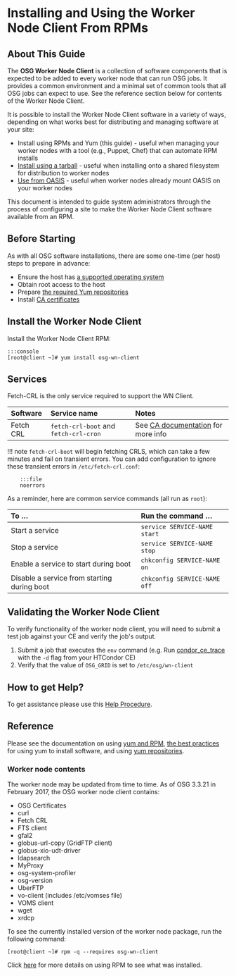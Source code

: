 Installing and Using the Worker Node Client From RPMs
=====================================================

About This Guide
----------------

The **OSG Worker Node Client** is a collection of software components that is expected to be added to every worker node that can run OSG jobs. It provides a common environment and a minimal set of common tools that all OSG jobs can expect to use. See the reference section below for contents of the Worker Node Client.

It is possible to install the Worker Node Client software in a variety of ways, depending on what works best for distributing and managing software at your site:

-   Install using RPMs and Yum (this guide) - useful when managing your worker nodes with a tool (e.g., Puppet, Chef) that can automate RPM installs
-   [Install using a tarball](wn-tarball.md) - useful when installing onto a shared filesystem for distribution to worker nodes
-   [Use from OASIS](wn-oasis.md) - useful when worker nodes already mount OASIS on your worker nodes

This document is intended to guide system administrators through the process of configuring a site to make the Worker Node Client software available from an RPM.

Before Starting
---------------

As with all OSG software installations, there are some one-time (per host) steps to prepare in advance:

-   Ensure the host has [a supported operating system](../release/supported_platforms.md)
-   Obtain root access to the host
-   Prepare [the required Yum repositories](../common/yum.md)
-   Install [CA certificates](../common/ca.md)

Install the Worker Node Client
------------------------------

Install the Worker Node Client RPM:

    :::console
    [root@client ~]# yum install osg-wn-client


Services
--------

Fetch-CRL is the only service required to support the WN Client.


| Software  | Service name                          | Notes                                                                                  |
|:----------|:--------------------------------------|:---------------------------------------------------------------------------------------|
| Fetch CRL | `fetch-crl-boot` and `fetch-crl-cron` | See [CA documentation](../common/ca.md) for more info |

!!! note
    `fetch-crl-boot` will begin fetching CRLS, which can take a few minutes and fail on transient errors. You can add configuration to ignore these transient errors in `/etc/fetch-crl.conf`: 

        :::file
        noerrors

As a reminder, here are common service commands (all run as `root`):


| To …                                        | Run the command …                     |
|:--------------------------------------------|:--------------------------------------|
| Start a service                             | `service SERVICE-NAME start` |
| Stop a service                              | `service SERVICE-NAME stop`  |
| Enable a service to start during boot       | `chkconfig SERVICE-NAME on`  |
| Disable a service from starting during boot | `chkconfig SERVICE-NAME off` |

Validating the Worker Node Client
-------------------------------

To verify functionality of the worker node client, you will need to submit a test job against your CE and verify the job's output.

1.  Submit a job that executes the `env` command (e.g. Run [condor\_ce\_trace](https://twiki.opensciencegrid.org/bin/view/Documentation/Release3/TroubleshootingHTCondorCE) with the `-d` flag from your HTCondor CE)
2.  Verify that the value of `OSG_GRID` is set to `/etc/osg/wn-client`

How to get Help?
----------------

To get assistance please use this [Help Procedure](https://twiki.opensciencegrid.org/bin/view/Documentation/Release3/HelpProcedure).


Reference
---------

Please see the documentation on using [yum and RPM](../release/yum-basics.md), [the best practices](https://twiki.opensciencegrid.org/bin/view/Documentation/Release3/InstallBestPractices) for using yum to install software, and using [yum repositories](../common/yum.md).

### Worker node contents

The worker node may be updated from time to time. As of OSG 3.3.21 in February 2017, the OSG worker node client contains:

-   OSG Certificates
-   curl
-   Fetch CRL
-   FTS client
-   gfal2
-   globus-url-copy (GridFTP client)
-   globus-xio-udt-driver
-   ldapsearch
-   MyProxy
-   osg-system-profiler
-   osg-version
-   UberFTP
-   vo-client (includes /etc/vomses file)
-   VOMS client
-   wget
-   xrdcp

To see the currently installed version of the worker node package, run the following command:

``` screen
[root@client ~]# rpm -q --requires osg-wn-client
```

Click [here](../release/yum-basics.md) for more details on using RPM to see what was installed.

